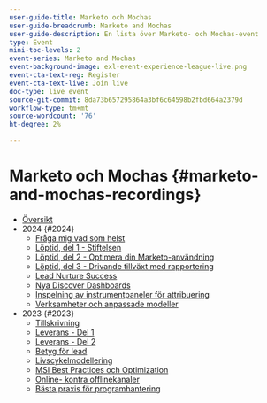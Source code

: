 ```yaml
---
user-guide-title: Marketo och Mochas
user-guide-breadcrumb: Marketo and Mochas
user-guide-description: En lista över Marketo- och Mochas-event
type: Event
mini-toc-levels: 2
event-series: Marketo and Mochas
event-background-image: exl-event-experience-league-live.png
event-cta-text-reg: Register
event-cta-text-live: Join live
doc-type: live event
source-git-commit: 8da73b657295864a3bf6c64598b2fbd664a2379d
workflow-type: tm+mt
source-wordcount: '76'
ht-degree: 2%

---
```



# Marketo och Mochas {#marketo-and-mochas-recordings}

+ [Översikt](overview.md)
+ 2024 {#2024}
   + [Fråga mig vad som helst](2024/ask-me-anything.md)
   + [Löptid, del 1 - Stiftelsen](2024/maturity-part1-foundation.md)
   + [Löptid, del 2 - Optimera din Marketo-användning](2024/optimize-marketo-usage.md)
   + [Löptid, del 3 - Drivande tillväxt med rapportering](2024/drive-growth-with-reporting.md)
   + [Lead Nurture Success](2024/lead-nurture-success.md)
   + [Nya Discover Dashboards](2024/new-discover-dashboard.md)
   + [Inspelning av instrumentpaneler för attribuering](2024/attribution-dashboard-recording.md)
   + [Verksamheter och anpassade modeller](2024/marketo-measure-and-mochas-activities-and-custom-models.md)
+ 2023 {#2023}
   + [Tillskrivning](2023/attribution.md)
   + [Leverans - Del 1](2023/deliverability-part-one.md)
   + [Leverans - Del 2](2023/deliverability-part-two.md)
   + [Betyg för lead](2023/lead-scoring.md)
   + [Livscykelmodellering](2023/lifecycle-modeling.md)
   + [MSI Best Practices och Optimization](2023/msi-best-practices.md)
   + [Online- kontra offlinekanaler](2023/online-offline.md)
   + [Bästa praxis för programhantering](2023/program-management.md)